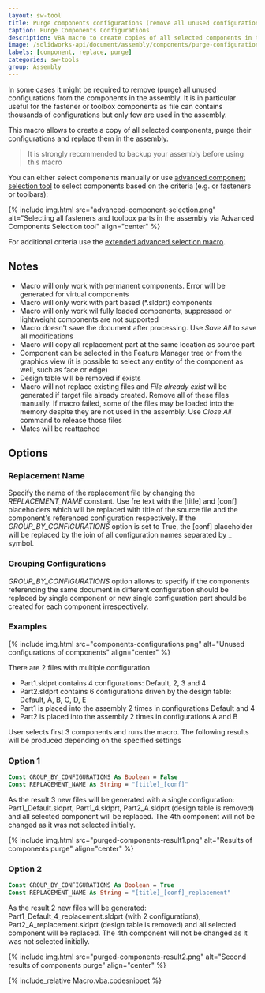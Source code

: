 ```yaml
---
layout: sw-tool
title: Purge components configurations (remove all unused configurations) from SOLIDWORKS assembly
caption: Purge Components Configurations
description: VBA macro to create copies of all selected components in the assembly and purge configurations in each of them
image: /solidworks-api/document/assembly/components/purge-configurations/purged-components-result1.png
labels: [component, replace, purge]
categories: sw-tools
group: Assembly
---
```

In some cases it might be required to remove (purge) all unused configurations from the components in the assembly. It is in particular useful for the fastener or toolbox components as file can contains thousands of configurations but only few are used in the assembly.

This macro allows to create a copy of all selected components, purge their configurations and replace them in the assembly.

> It is strongly recommended to backup your assembly before using this macro

You can either select components manually or use [advanced component selection tool](https://help.solidworks.com/2016/English/SolidWorks/sldworks/c_Advanced_Component_Selection_SWassy.htm) to select components based on the criteria (e.g. or fasteners or toolbars):

{% include img.html src="advanced-component-selection.png" alt="Selecting all fasteners and toolbox parts in the assembly via Advanced Components Selection tool" align="center" %}

For additional criteria use the [extended advanced selection macro](/solidworks-api/document/assembly/components/advanced-selection/).

## Notes

* Macro will only work with permanent components. Error will be generated for virtual components
* Macro will only work with part based (*.sldprt) components
* Macro will only work wil fully loaded components, suppressed or lightweight components are not supported
* Macro doesn't save the document after processing. Use *Save All* to save all modifications
* Macro will copy all replacement part at the same location as source part
* Component can be selected in the Feature Manager tree or from the graphics view (it is possible to select any entity of the component as well, such as face or edge)
* Design table will be removed if exists
* Macro will not replace existing files and *File already exist* wil be generated if target file already created. Remove all of these files manually. If macro failed, some of the files may be loaded into the memory despite they are not used in the assembly. Use *Close All* command to release those files
* Mates will be reattached

## Options

### Replacement Name

Specify the name of the replacement file by changing the *REPLACEMENT_NAME* constant. Use fre text with the \[title\] and \[conf\] placeholders which will be replaced with title of the source file and the component's referenced configuration respectively. If the *GROUP_BY_CONFIGURATIONS* option is set to True, the \[conf\] placeholder will be replaced by the join of all configuration names separated by _ symbol.

### Grouping Configurations

*GROUP_BY_CONFIGURATIONS* option allows to specify if the components referencing the same document in different configuration should be replaced by single component or new single configuration part should be created for each component irrespectively.

### Examples

{% include img.html src="components-configurations.png" alt="Unused configurations of components" align="center" %}

There are 2 files with multiple configuration

* Part1.sldprt contains 4 configurations: Default, 2, 3 and 4
* Part2.sldprt contains 6 configurations driven by the design table: Default, A, B, C, D, E
* Part1 is placed into the assembly 2 times in configurations Default and 4
* Part2 is placed into the assembly 2 times in configurations A and B

User selects first 3 components and runs the macro. The following results will be produced depending on the specified settings

### Option 1

~~~ vb
Const GROUP_BY_CONFIGURATIONS As Boolean = False
Const REPLACEMENT_NAME As String = "[title]_[conf]"
~~~

As the result 3 new files will be generated with a single configuration: Part1_Default.sldprt, Part1_4.sldprt, Part2_A.sldprt (design table is removed) and all selected component will be replaced. The 4th component will not be changed as it was not selected initially.

{% include img.html src="purged-components-result1.png" alt="Results of components purge" align="center" %}

### Option 2

~~~ vb
Const GROUP_BY_CONFIGURATIONS As Boolean = True
Const REPLACEMENT_NAME As String = "[title]_[conf]_replacement"
~~~

As the result 2 new files will be generated: Part1_Default_4_replacement.sldprt (with 2 configurations), Part2_A_replacement.sldprt (design table is removed) and all selected component will be replaced. The 4th component will not be changed as it was not selected initially.

{% include img.html src="purged-components-result2.png" alt="Second results of components purge" align="center" %}

{% include_relative Macro.vba.codesnippet %}
